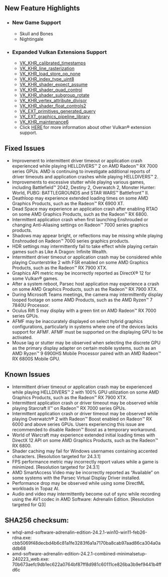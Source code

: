 ## New Feature Highlights

* ### New Game Support


	+ Skull and Bones
	+ Nightingale
* ### Expanded Vulkan Extensions Support


	+ [VK\_KHR\_calibrated\_timestamps](https://www.khronos.org/registry/vulkan/specs/1.2-extensions/man/html/VK_KHR_calibrated_timestamps.html%22%20/o%20%22https://www.khronos.org/registry/vulkan/specs/1.2-extensions/man/html/VK_KHR_calibrated_timestamps.html)
	+ [VK\_KHR\_line\_rasterization](https://www.khronos.org/registry/vulkan/specs/1.2-extensions/man/html/VK_KHR_line_rasterization.html)
	+ [VK\_KHR\_load\_store\_op\_none](https://www.khronos.org/registry/vulkan/specs/1.2-extensions/man/html/VK_KHR_load_store_op_none.html)
	+ [VK\_KHR\_index\_type\_uint8](https://www.khronos.org/registry/vulkan/specs/1.2-extensions/man/html/VK_KHR_index_type_uint8.html)
	+ [VK\_KHR\_shader\_expect\_assume](https://www.khronos.org/registry/vulkan/specs/1.2-extensions/man/html/VK_KHR_shader_expect_assume.html)
	+ [VK\_KHR\_shader\_quad\_control](https://www.khronos.org/registry/vulkan/specs/1.2-extensions/man/html/VK_KHR_shader_quad_control.html)
	+ [VK\_KHR\_shader\_subgroup\_rotate](https://www.khronos.org/registry/vulkan/specs/1.2-extensions/man/html/VK_KHR_shader_subgroup_rotate.html)
	+ [VK\_KHR\_vertex\_attribute\_divisor](https://www.khronos.org/registry/vulkan/specs/1.2-extensions/man/html/VK_KHR_vertex_attribute_divisor.html)
	+ [VK\_KHR\_shader\_float\_controls2](https://www.khronos.org/registry/vulkan/specs/1.2-extensions/man/html/VK_KHR_shader_float_controls2.html)
	+ [VK\_EXT\_primitives\_generated\_query](https://www.khronos.org/registry/vulkan/specs/1.2-extensions/man/html/VK_EXT_primitives_generated_query.html)
	+ [VK\_EXT\_graphics\_pipeline\_library](https://www.khronos.org/registry/vulkan/specs/1.2-extensions/man/html/VK_EXT_graphics_pipeline_library.html)
	+ [VK\_KHR\_maintenance6](https://www.khronos.org/registry/vulkan/specs/1.2-extensions/man/html/VK_KHR_maintenance6.html)
	+ Click [HERE](https://www.amd.com/en/support/kb/release-notes/rn-rad-win-vulkan) for more information about other Vulkan® extension support.

## Fixed Issues

* Improvement to intermittent driver timeout or application crash experienced while playing HELLDIVERS™ 2 on AMD Radeon™ RX 7000 series GPUs. AMD is continuing to investigate additional reports of driver timeouts and application crashes while playing HELLDIVERS™ 2.
* Improvements to excessive stutter while playing various games, including Battlefield™ 2042, Destiny 2, Overwatch 2, Monster Hunter: World, PUBG: BATTLEGROUNDS and STAR WARS™ Battlefront™ II.
* Deathloop may experience extended loading times on some AMD Graphics Products, such as the Radeon™ RX 6900 XT.
* Dead Space may experience an application crash after enabling RTAO on some AMD Graphics Products, such as the Radeon™ RX 6800.
* Intermittent application crash when first launching Enshrouded or changing Anti-Aliasing settings on Radeon™ 7000 series graphics products.
* Shadows may appear bright, or reflections may be missing while playing Enshrouded on Radeon™ 7000 series graphics products.
* HDR settings may intermittently fail to take effect while playing certain games such as Like A Dragon: Infinite Wealth.
* Intermittent driver timeout or application crash may be considered while playing Counterstrike 2 with FSR enabled on some AMD Graphics Products, such as the Radeon™ RX 7900 XTX.
* Graphics API metric may be incorrectly reported as DirectX® 12 for some Vulkan® games.
* After a system reboot, Parsec host application may experience a crash on some AMD Graphics Products, such as the Radeon™ RX 7900 XTX.
* During Microsoft Teams meetings, the camera may intermittently display looped footage on some AMD Products, such as the AMD Ryzen™ 7 7840U Processor.
* Oculus Rift S may display with a green tint on AMD Radeon™ RX 7000 series GPUs.
* AFMF may be inaccurately displayed on select hybrid graphics configurations, particularly in systems where one of the devices lacks support for AFMF. AFMF must be supported on the displaying GPU to be activated.
* Mouse lag or stutter may be observed when selecting the discrete GPU as the primary display adapter on certain mobile systems, such as an AMD Ryzen™ 9 6900HS Mobile Processor paired with an AMD Radeon™ RX 6800S Mobile GPU.

## Known Issues

* Intermittent driver timeout or application crash may be experienced while playing HELLDIVERS™ 2 with 100% GPU utilization on some AMD Graphics Products, such as the Radeon™ RX 7900 XTX.
* Intermittent application crash or driver timeout may be observed while playing Starcraft II™ on Radeon™ RX 7000 series GPUs.
* Intermittent application crash or driver timeout may be observed while playing Overwatch® 2 with Radeon™ Boost enabled on Radeon™ RX 6000 and above series GPUs. Users experiencing this issue are recommended to disable Radeon™ Boost as a temporary workaround.
* World of Warcraft may experience extended initial loading times with DirectX 12 API on some AMD Graphics Products, such as the Radeon™ RX 6800.
* Shader caching may fail for Windows usernames containing accented characters. [Resolution targeted for 24.3.1]
* FPS performance metric may incorrectly report values while a game is minimized. [Resolution targeted for 24.3.1]
* AMD SmartAccess Video may be incorrectly reported as “Available” on some systems with the Parsec Virtual Display Driver installed.
* Performance drop may be observed while using some DirectML workloads in Topaz AI.
* Audio and video may intermittently become out of sync while recording using the AV1 codec in AMD Software: Adrenalin Edition. [Resolution targeted for Q3]

## SHA256 checksum:

 * whql-amd-software-adrenalin-edition-24.2.1-win10-win11-feb26-rdna.exe: cbb5069f48decbd4b6c81a1fe3283f6a1a7170ba8cab97aad86ca304a0addb68
* amd-software-adrenalin-edition-24.2.1-combined-minimalsetup-240223\_web.exe: 70b673aefc9db1ec622a0764bf87ff8d981c60111ce826ba3b9ef9441b4ffd6c


